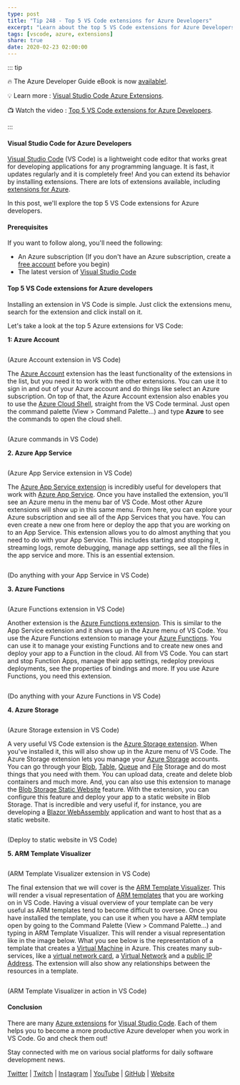 ```yaml
---
type: post
title: "Tip 248 - Top 5 VS Code extensions for Azure Developers"
excerpt: "Learn about the top 5 VS Code extensions for Azure Developers"
tags: [vscode, azure, extensions]
share: true
date: 2020-02-23 02:00:00
---
```


::: tip 

:fire: The Azure Developer Guide eBook is now [available!](http://aka.ms/azuredevebook).

:bulb: Learn more : [Visual Studio Code Azure Extensions](https://code.visualstudio.com/docs/azure/extensions).

:tv: Watch the video : [Top 5 VS Code extensions for Azure Developers](https://www.youtube.com/watch?v=wgzClFH3g8E&list=PLLasX02E8BPCNCK8Thcxu-Y-XcBUbhFWC&index=4&t=0s?WT.mc_id=youtube-azuredevtips-micrum).

:::

#### Visual Studio Code for Azure Developers

[Visual Studio Code](https://code.visualstudio.com/) (VS Code) is a lightweight code editor that works great for developing applications for any programming language. It is fast, it updates regularly and it is completely free! And you can extend its behavior by installing extensions. There are lots of extensions available, including [extensions for Azure](https://code.visualstudio.com/docs/azure/extensions).

In this post, we'll explore the top 5 VS Code extensions for Azure developers.

#### Prerequisites

If you want to follow along, you'll need the following:
* An Azure subscription (If you don't have an Azure subscription, create a [free account](https://azure.microsoft.com/free/?WT.mc_id=azure-azuredevtips-micrum) before you begin)
* The latest version of [Visual Studio Code](https://code.visualstudio.com/)

#### Top 5 VS Code extensions for Azure developers

Installing an extension in VS Code is simple. Just click the extensions menu, search for the extension and click install on it.

Let's take a look at the top 5 Azure extensions for VS Code:

**1: Azure Account**

<img :src="$withBase('/files/44azureacount.png')">

(Azure Account extension in VS Code)

The [Azure Account](https://github.com/microsoft/vscode-azure-account?WT.mc_id=code-azuredevtips-micrum) extension has the least functionality of the extensions in the list, but you need it to work with the other extensions. You can use it to sign in and out of your Azure account and do things like select an Azure subscription. On top of that, the Azure Account extension also enables you to use the [Azure Cloud Shell](https://azure.microsoft.com/features/cloud-shell/?WT.mc_id=azure-azuredevtips-micrum), straight from the VS Code terminal. Just open the command palette (View > Command Palette...) and type **Azure** to see the commands to open the cloud shell. 

<img :src="$withBase('/files/44azurecommands.png')">

(Azure commands in VS Code)

**2. Azure App Service**

<img :src="$withBase('/files/44appserviceextension.png')">

(Azure App Service extension in VS Code)

The [Azure App Service extension](https://github.com/microsoft/vscode-azureappservice?WT.mc_id=code-azuredevtips-micrum) is incredibly useful for developers that work with [Azure App Service](https://azure.microsoft.com/services/app-service/?WT.mc_id=azure-azuredevtips-micrum). Once you have installed the extension, you'll see an Azure menu in the menu bar of VS Code. Most other Azure extensions will show up in this same menu. From here, you can explore your Azure subscription and see all of the App Services that you have. You can even create a new one from here or deploy the app that you are working on to an App Service. This extension allows you to do almost anything that you need to do with your App Service. This includes starting and stopping it, streaming logs, remote debugging, manage app settings, see all the files in the app service and more. This is an essential extension.

<img :src="$withBase('/files/44appserviceinaction.png')">

(Do anything with your App Service in VS Code)

**3. Azure Functions**

<img :src="$withBase('/files/44azurefunctions.png')">

(Azure Functions extension in VS Code)

Another extension is the [Azure Functions extension](https://github.com/microsoft/vscode-azurefunctions?WT.mc_id=code-azuredevtips-micrum). This is similar to the App Service extension and it shows up in the Azure menu of VS Code. You use the Azure Functions extension to manage your [Azure Functions](https://azure.microsoft.com/services/functions/?WT.mc_id=azure-azuredevtips-micrum). You can use it to manage your existing Functions and to create new ones and deploy your app to a Function in the cloud. All from VS Code. You can start and stop Function Apps, manage their app settings, redeploy previous deployments, see the properties of bindings and more. If you use Azure Functions, you need this extension. 

<img :src="$withBase('/files/44functionsinaction.png')">

(Do anything with your Azure Functions in VS Code)

**4. Azure Storage**

<img :src="$withBase('/files/44azurestorage.png')">

(Azure Storage extension in VS Code)

A very useful VS Code extension is the [Azure Storage extension](https://marketplace.visualstudio.com/items?itemName=ms-azuretools.vscode-azurestorage). When you've installed it, this will also show up in the Azure menu of VS Code. The Azure Storage extension lets you manage your [Azure Storage](https://azure.microsoft.com/services/storage/?WT.mc_id=azure-azuredevtips-micrum) accounts. You can go through your [Blob](https://azure.microsoft.com/services/storage/blobs/?WT.mc_id=azure-azuredevtips-micrum), [Table](https://azure.microsoft.com/services/storage/tables/?WT.mc_id=azure-azuredevtips-micrum), [Queue](https://azure.microsoft.com/services/storage/queues/?WT.mc_id=azure-azuredevtips-micrum) and [File](https://azure.microsoft.com/services/storage/files/?WT.mc_id=azure-azuredevtips-micrum) Storage and do most things that you need with them. You can upload data, create and delete blob containers and much more. And, you can also use this extension to manage the [Blob Storage Static Website](https://docs.microsoft.com/azure/storage/blobs/storage-blob-static-website?WT.mc_id=docs-azuredevtips-micrum) feature. With the extension, you can configure this feature and deploy your app to a static website in Blob Storage. That is incredible and very useful if, for instance, you are developing a [Blazor WebAssembly](https://dotnet.microsoft.com/apps/aspnet/web-apps/blazor?WT.mc_id=microsoft-azuredevtips-micrum) application and want to host that as a static website. 

<img :src="$withBase('/files/44storageinaction.png')">

(Deploy to static website in VS Code)

**5. ARM Template Visualizer**

<img :src="$withBase('/files/44armtemplatevisualizer.png')">

(ARM Template Visualizer extension in VS Code)

The final extension that we will cover is the [ARM Template Visualizer](https://marketplace.visualstudio.com/items?itemName=ytechie.armviz). This will render a visual representation of [ARM templates](https://docs.microsoft.com/azure/azure-resource-manager/resource-group-authoring-templates?WT.mc_id=docs-azuredevtips-micrum) that you are working on in VS Code. Having a visual overview of your template can be very useful as ARM templates tend to become difficult to oversee. Once you have installed the template, you can use it when you have a ARM template open by going to the Command Palette (View > Command Palette...) and typing in ARM Template Visualizer. This will render a visual representation like in the image below. What you see below is the representation of a template that creates a [Virtual Machine](https://azure.microsoft.com/services/virtual-machines/?WT.mc_id=azure-azuredevtips-micrum) in Azure. This creates many sub-services, like a [virtual network card](https://docs.microsoft.com/azure/virtual-network/virtual-network-network-interface-vm?WT.mc_id=docs-azuredevtips-micrum), a [Virtual Network](https://docs.microsoft.com/azure/virtual-network/virtual-networks-overview?WT.mc_id=docs-azuredevtips-micrum) and a [public IP Address](https://docs.microsoft.com/azure/virtual-network/virtual-network-public-ip-address?WT.mc_id=docs-azuredevtips-micrum). The extension will also show any relationships between the resources in a template. 

<img :src="$withBase('/files/44visualizerinaction.png')">

(ARM Template Visualizer in action in VS Code)

#### Conclusion

There are many [Azure extensions](https://code.visualstudio.com/docs/azure/extensions) for [Visual Studio Code](https://code.visualstudio.com/). Each of them helps you to become a more productive Azure developer when you work in VS Code. Go and check them out!

Stay connected with me on various social platforms for daily software development news.

[Twitter](https://twitter.com/intent/follow?screen_name=mbcrump) | [Twitch](https://twitch.tv/mbcrump) | [Instagram](https://instagram.com/mbcrump) | [YouTube](https://youtube.com/mbcrump) | [GitHub](https://github.com/mbcrump) | [Website](https://www.michaelcrump.net)